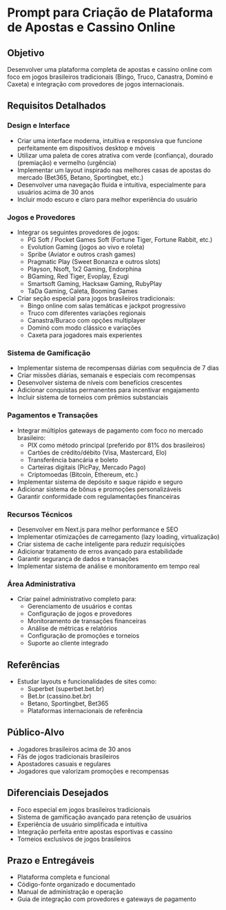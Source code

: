 # Prompt para Criação de Plataforma de Apostas e Cassino Online

## Objetivo
Desenvolver uma plataforma completa de apostas e cassino online com foco em jogos brasileiros tradicionais (Bingo, Truco, Canastra, Dominó e Caxeta) e integração com provedores de jogos internacionais.

## Requisitos Detalhados

### Design e Interface
- Criar uma interface moderna, intuitiva e responsiva que funcione perfeitamente em dispositivos desktop e móveis
- Utilizar uma paleta de cores atrativa com verde (confiança), dourado (premiação) e vermelho (urgência)
- Implementar um layout inspirado nas melhores casas de apostas do mercado (Bet365, Betano, Sportingbet, etc.)
- Desenvolver uma navegação fluida e intuitiva, especialmente para usuários acima de 30 anos
- Incluir modo escuro e claro para melhor experiência do usuário

### Jogos e Provedores
- Integrar os seguintes provedores de jogos:
  * PG Soft / Pocket Games Soft (Fortune Tiger, Fortune Rabbit, etc.)
  * Evolution Gaming (jogos ao vivo e roleta)
  * Spribe (Aviator e outros crash games)
  * Pragmatic Play (Sweet Bonanza e outros slots)
  * Playson, Nsoft, 1x2 Gaming, Endorphina
  * BGaming, Red Tiger, Evoplay, Ezugi
  * Smartsoft Gaming, Hacksaw Gaming, RubyPlay
  * TaDa Gaming, Caleta, Booming Games
- Criar seção especial para jogos brasileiros tradicionais:
  * Bingo online com salas temáticas e jackpot progressivo
  * Truco com diferentes variações regionais
  * Canastra/Buraco com opções multiplayer
  * Dominó com modo clássico e variações
  * Caxeta para jogadores mais experientes

### Sistema de Gamificação
- Implementar sistema de recompensas diárias com sequência de 7 dias
- Criar missões diárias, semanais e especiais com recompensas
- Desenvolver sistema de níveis com benefícios crescentes
- Adicionar conquistas permanentes para incentivar engajamento
- Incluir sistema de torneios com prêmios substanciais

### Pagamentos e Transações
- Integrar múltiplos gateways de pagamento com foco no mercado brasileiro:
  * PIX como método principal (preferido por 81% dos brasileiros)
  * Cartões de crédito/débito (Visa, Mastercard, Elo)
  * Transferência bancária e boleto
  * Carteiras digitais (PicPay, Mercado Pago)
  * Criptomoedas (Bitcoin, Ethereum, etc.)
- Implementar sistema de depósito e saque rápido e seguro
- Adicionar sistema de bônus e promoções personalizáveis
- Garantir conformidade com regulamentações financeiras

### Recursos Técnicos
- Desenvolver em Next.js para melhor performance e SEO
- Implementar otimizações de carregamento (lazy loading, virtualização)
- Criar sistema de cache inteligente para reduzir requisições
- Adicionar tratamento de erros avançado para estabilidade
- Garantir segurança de dados e transações
- Implementar sistema de análise e monitoramento em tempo real

### Área Administrativa
- Criar painel administrativo completo para:
  * Gerenciamento de usuários e contas
  * Configuração de jogos e provedores
  * Monitoramento de transações financeiras
  * Análise de métricas e relatórios
  * Configuração de promoções e torneios
  * Suporte ao cliente integrado

## Referências
- Estudar layouts e funcionalidades de sites como:
  * Superbet (superbet.bet.br)
  * Bet.br (cassino.bet.br)
  * Betano, Sportingbet, Bet365
  * Plataformas internacionais de referência

## Público-Alvo
- Jogadores brasileiros acima de 30 anos
- Fãs de jogos tradicionais brasileiros
- Apostadores casuais e regulares
- Jogadores que valorizam promoções e recompensas

## Diferenciais Desejados
- Foco especial em jogos brasileiros tradicionais
- Sistema de gamificação avançado para retenção de usuários
- Experiência de usuário simplificada e intuitiva
- Integração perfeita entre apostas esportivas e cassino
- Torneios exclusivos de jogos brasileiros

## Prazo e Entregáveis
- Plataforma completa e funcional
- Código-fonte organizado e documentado
- Manual de administração e operação
- Guia de integração com provedores e gateways de pagamento
